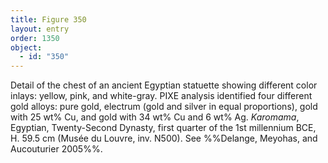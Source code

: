 ```yaml
---
title: Figure 350
layout: entry
order: 1350
object:
  - id: "350"
---
```


Detail of the chest of an ancient Egyptian statuette showing different color inlays: yellow, pink, and white-gray. PIXE analysis identified four different gold alloys: pure gold, electrum (gold and silver in equal proportions), gold with 25 wt% Cu, and gold with 34 wt% Cu and 6 wt% Ag. *Karomama*, Egyptian, Twenty-Second Dynasty, first quarter of the 1st millennium BCE, H. 59.5 cm (Musée du Louvre, inv. N500). See %%Delange, Meyohas, and Aucouturier 2005%%.
